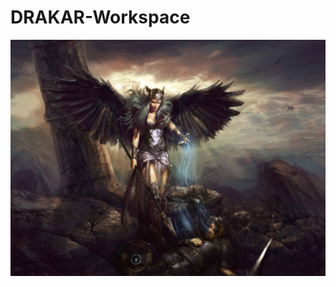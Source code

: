 # DRAKAR-Workspace
![wp8269204](https://github.com/totoro65/DRAKAR-Workspace/blob/main/wp8269204.jpg?raw=true)
